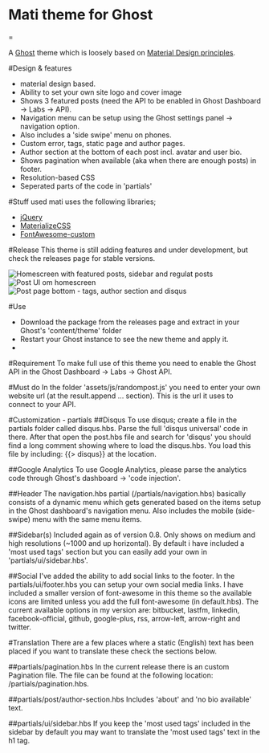 # Mati theme for Ghost
=

A [Ghost](http://github.com/tryghost/ghost/) theme which is loosely based on [Material Design principles](http://www.google.com/design/spec/what-is-material/environment.html).

#Design & features
- material design based.
- Ability to set your own site logo and cover image
- Shows 3 featured posts (need the API to be enabled in Ghost Dashboard -> Labs -> API).
- Navigation menu can be setup using the Ghost settings panel -> navigation option.
- Also includes a 'side swipe' menu on phones.
- Custom error, tags, static page and author pages.
- Author section at the bottom of each post incl. avatar and user bio.
- Shows pagination when available (aka when there are enough posts) in footer.
- Resolution-based CSS
- Seperated parts of the code in 'partials'

#Stuff used
mati uses the following libraries;
- [jQuery](https://github.com/jquery/jquery)
- [MaterializeCSS](https://materializecss.com)
- [FontAwesome-custom](http://www.fortawesome.com/)

#Release
This theme is still adding features and under development, but check the releases page for stable versions.

![Homescreen with featured posts, sidebar and regulat posts](http://img.photobucket.com/albums/v385/hxkclan/2016-04-02%203.png)
![Post UI om homescreen](http://img.photobucket.com/albums/v385/hxkclan/2016-04-01%203.png)
![Post page bottom - tags, author section and disqus](http://img.photobucket.com/albums/v385/hxkclan/2016-04-02%202.png)

#Use
- Download the package from the releases page and extract in your Ghost's 'content/theme' folder
- Restart your Ghost instance to see the new theme and apply it.
- 
#Requirement
To make full use of this theme you need to enable the Ghost API in the Ghost Dashboard -> Labs -> Ghost API. 

#Must do
In the folder 'assets/js/randompost.js' you need to enter your own website url (at the result.append ... section). This is the url it uses to connect to your API. 

#Customization - partials
##Disqus
To use disqus; create a file in the partials folder called disqus.hbs. Parse the full 'disqus universal' code in there. After that open the post.hbs file and search for 'disqus' you should find a long comment showing where to load the disqus.hbs. You load this file by including: {{> disqus}} at the location. 

##Google Analytics
To use Google Analytics, please parse the analytics code through Ghost's dashboard -> 'code injection'. 

##Header
The navigation.hbs partial (/partials/navigation.hbs) basically consists of a dynamic menu which gets generated based on the items setup in the Ghost dashboard's navigation menu. Also includes the mobile (side-swipe) menu with the same menu items.

##Sidebar(s)
Included again as of version 0.8. Only shows on medium and high resolutions (~1000 and up horizontal). By default i have included a 'most used tags' section but you can easily add your own in 'partials/ui/sidebar.hbs'. 

##Social
I've added the ability to add social links to the footer. In the partials/ui/footer.hbs you can setup your own social media links. I have included a smaller version of font-awesome in this theme so the available icons are limited unless you add the full font-awesome (in default.hbs). The current available options in my version are: bitbucket, lastfm, linkedin, facebook-official, github, google-plus, rss, arrow-left, arrow-right and twitter.

#Translation
There are a few places where a static (English) text has been placed if you want to translate these check the sections below.

##partials/pagination.hbs
In the current release there is an custom Pagination file. The file can be found at the following location: /partials/pagination.hbs. 

##partials/post/author-section.hbs
Includes 'about' and 'no bio available' text. 

##partials/ui/sidebar.hbs
If you keep the 'most used tags' included in the sidebar by default you may want to translate the 'most used tags' text in the h1 tag. 


